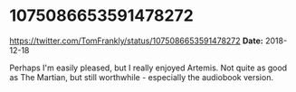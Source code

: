 # 1075086653591478272
https://twitter.com/TomFrankly/status/1075086653591478272
**Date:** 2018-12-18

Perhaps I'm easily pleased, but I really enjoyed Artemis. Not quite as good as The Martian, but still worthwhile - especially the audiobook version.
